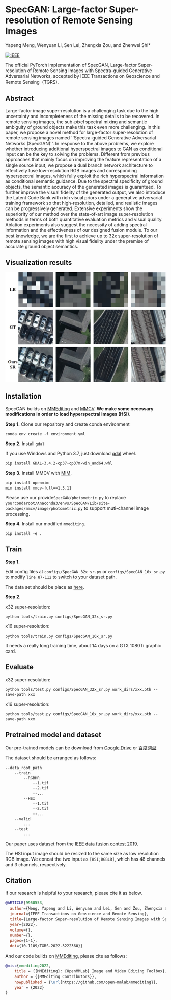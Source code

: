 # SpecGAN: Large-factor Super-resolution of Remote Sensing Images
Yapeng Meng, Wenyuan Li, Sen Lei, Zhengxia Zou, and Zhenwei Shi*

[![IEEE](https://ieeexplore.ieee.org/assets/img/ieee_logo_white.svg)](https://ieeexplore.ieee.org/document/9950553)

The official PyTorch implementation of SpecGAN, Large-factor Super-resolution of Remote Sensing Images with Spectra-guided Generative Adversarial Networks, accepted by IEEE Transactions on Geoscience and Remote Sensing（TGRS).

## Abstract
Large-factor image super-resolution is a challenging task due to the high uncertainty and incompleteness of the missing details to be recovered. In remote sensing images, the sub-pixel spectral mixing and semantic ambiguity of ground objects make this task even more challenging. In this paper, we propose a novel method for large-factor super-resolution of remote sensing images named ``Spectra-guided Generative Adversarial Networks (SpecGAN)''. In response to the above problems, we explore whether introducing additional hyperspectral images to GAN as conditional input can be the key to solving the problems. Different from previous approaches that mainly focus on improving the feature representation of a single source input, we propose a dual branch network architecture to effectively fuse low-resolution RGB images and corresponding hyperspectral images, which fully exploit the rich hyperspectral information as conditional semantic guidance. Due to the spectral specificity of ground objects, the semantic accuracy of the generated images is guaranteed. To further improve the visual fidelity of the generated output, we also introduce the Latent Code Bank with rich visual priors under a generative adversarial training framework so that high-resolution, detailed, and realistic images can be progressively generated. Extensive experiments show the superiority of our method over the state-of-art image super-resolution methods in terms of both quantitative evaluation metrics and visual quality. Ablation experiments also suggest the necessity of adding spectral information and the effectiveness of our designed fusion module. To our best knowledge, we are the first to achieve up to 32x super-resolution of remote sensing images with high visual fidelity under the premise of accurate ground object semantics.

## Visualization results
![](imgs/teaser.jpg?20x15)

## Installation

SpecGAN builds on [MMEditing](https://github.com/open-mmlab/mmediting) and [MMCV](https://github.com/open-mmlab/mmcv). 
**We make some necessary modifications in order to load hyperspectral images (HSI).**

**Step 1.**
Clone our repository and create conda environment
```shell
conda env create -f environment.yml
```

**Step 2.**
Install `gdal`

If you use Windows and Python 3.7, just download [gdal](https://download.lfd.uci.edu/pythonlibs/archived/cp37/GDAL-3.4.2-cp37-cp37m-win_amd64.whl) wheel.
```shell
pip install GDAL-3.4.2-cp37-cp37m-win_amd64.whl
```

**Step 3.**
Install MMCV with [MIM](https://github.com/open-mmlab/mim).

```shell
pip install openmim
mim install mmcv-full==1.3.11
```
Please use our provide`SpecGAN/photometric.py` to replace `yourcondaroot/Anaconda3/envs/SpecGAN/Lib/site-packages/mmcv/image/photometric.py` to support muti-channel image processing.

**Step 4.**
Install our modified `mmediting`. 
```shell
pip install -e .
```

## Train
**Step 1.**

Edit config files at `configs/SpecGAN_32x_sr.py` or `configs/SpecGAN_16x_sr.py` to modify `line 87-112` to switch to your dataset path.

The data set should be place as [here](#pretrained-model-and-dataset).

**Step 2.**

x32 super-resolution:
```
python tools/train.py configs/SpecGAN_32x_sr.py
```
x16 super-resolution:
```
python tools/train.py configs/SpecGAN_16x_sr.py
```
It needs a really long training time, about 14 days on a GTX 1080Ti graphic card.
## Evaluate

x32 super-resolution:
```
python tools/test.py configs/SpecGAN_32x_sr.py work_dirs/xxx.pth --save-path xxx
```
x16 super-resolution:
```
python tools/test.py configs/SpecGAN_16x_sr.py work_dirs/xxx.pth --save-path xxx
```
## Pretrained model and dataset
Our pre-trained models can be download from [Google Drive](https://drive.google.com/drive/folders/1Tm4r5U1PKuvm9NV5QouFsrL7pR6Lrco_?usp=share_link) or [百度网盘](https://pan.baidu.com/s/1QQruAOTB3IL5Kuo87GVgAA?pwd=gep7).

The dataset should be arranged as follows:
```angular2html
--data_root_path
    --train
        --RGBHR
            --1.tif
            --2.tif
            --...
        --HSI
            --1.tif
            --2.tif
            --...
    --valid
        ...
    --test
        ...
```
Our paper uses dataset from the [IEEE data fusion contest 2019](https://dx.doi.org/10.21227/c6tm-vw12).

The HSI input image should be resized to the same size as low resolution RGB image.
We concat the two input as `[HSI;RGBLR]`, which has 48 channels and 3 channels, respectively.

## Citation
If our research is helpful to your research, please cite it as below.
```bibtex
@ARTICLE{9950553,
  author={Meng, Yapeng and Li, Wenyuan and Lei, Sen and Zou, Zhengxia and Shi, Zhenwei},
  journal={IEEE Transactions on Geoscience and Remote Sensing}, 
  title={Large-factor Super-resolution of Remote Sensing Images with Spectra-guided Generative Adversarial Networks}, 
  year={2022},
  volume={},
  number={},
  pages={1-1},
  doi={10.1109/TGRS.2022.3222360}}
```

And our code builds on [MMEditing](https://github.com/open-mmlab/mmediting), please cite as follows:

```bibtex
@misc{mmediting2022,
    title = {{MMEditing}: {OpenMMLab} Image and Video Editing Toolbox},
    author = {{MMEditing Contributors}},
    howpublished = {\url{https://github.com/open-mmlab/mmediting}},
    year = {2022}
}
```
